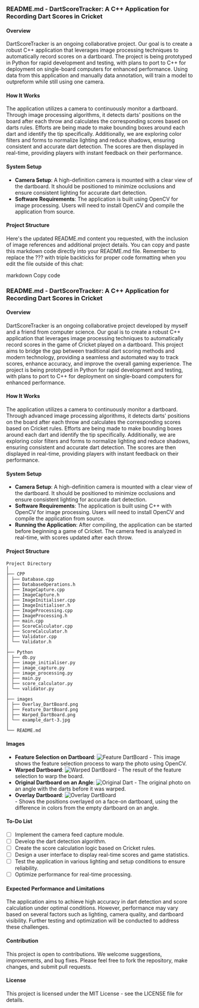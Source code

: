 ### README.md - DartScoreTracker: A C++ Application for Recording Dart Scores in Cricket

#### Overview

DartScoreTracker is an ongoing collaborative project. Our goal is to create a robust C++ application that leverages image processing techniques to automatically record scores on a dartboard. The project is being prototyped in Python for rapid development and testing, with plans to port to C++ for deployment on single-board computers for enhanced performance. Using data from this application and manually data annotation, will train a model to outpreform while still using one camera.

#### How It Works

The application utilizes a camera to continuously monitor a dartboard. Through  image processing algorithms, it detects darts' positions on the board after each throw and calculates the corresponding scores based on darts rules. Efforts are being made to make bounding boxes around each dart and identify the tip specifically. Additionally, we are exploring color filters and forms to normalize lighting and reduce shadows, ensuring consistent and accurate dart detection. The scores are then displayed in real-time, providing players with instant feedback on their performance.

#### System Setup

- **Camera Setup**: A high-definition camera is mounted with a clear view of the dartboard. It should be positioned to minimize occlusions and ensure consistent lighting for accurate dart detection.
- **Software Requirements**: The application is built using OpenCV for image processing. Users will need to install OpenCV and compile the application from source.

#### Project Structure


Here's the updated README.md content you requested, with the inclusion of image references and additional project details. You can copy and paste this markdown code directly into your README.md file. Remember to replace the ??? with triple backticks for proper code formatting when you edit the file outside of this chat:

markdown
Copy code
### README.md - DartScoreTracker: A C++ Application for Recording Dart Scores in Cricket

#### Overview

DartScoreTracker is an ongoing collaborative project developed by myself and a friend from computer science. Our goal is to create a robust C++ application that leverages image processing techniques to automatically record scores in the game of Cricket played on a dartboard. This project aims to bridge the gap between traditional dart scoring methods and modern technology, providing a seamless and automated way to track scores, enhance accuracy, and improve the overall gaming experience. The project is being prototyped in Python for rapid development and testing, with plans to port to C++ for deployment on single-board computers for enhanced performance.

#### How It Works

The application utilizes a camera to continuously monitor a dartboard. Through advanced image processing algorithms, it detects darts' positions on the board after each throw and calculates the corresponding scores based on Cricket rules. Efforts are being made to make bounding boxes around each dart and identify the tip specifically. Additionally, we are exploring color filters and forms to normalize lighting and reduce shadows, ensuring consistent and accurate dart detection. The scores are then displayed in real-time, providing players with instant feedback on their performance.

#### System Setup

- **Camera Setup**: A high-definition camera is mounted with a clear view of the dartboard. It should be positioned to minimize occlusions and ensure consistent lighting for accurate dart detection.
- **Software Requirements**: The application is built using C++ with OpenCV for image processing. Users will need to install OpenCV and compile the application from source.
- **Running the Application**: After compiling, the application can be started before beginning a game of Cricket. The camera feed is analyzed in real-time, with scores updated after each throw.

#### Project Structure
```
Project Directory
│
├── CPP
│ ├── Database.cpp
│ ├── DatabaseOperations.h
│ ├── ImageCapture.cpp
│ ├── ImageCapture.h
│ ├── ImageInitialiser.cpp
│ ├── ImageInitialiser.h
│ ├── ImageProcessing.cpp
│ ├── ImageProcessing.h
│ ├── main.cpp
│ ├── ScoreCalculator.cpp
│ ├── ScoreCalculator.h
│ ├── Validator.cpp
│ └── Validator.h
│
├── Python
│ ├── db.py
│ ├── image_initialiser.py
│ ├── image_capture.py
│ ├── image_processing.py
│ ├── main.py
│ ├── score_calculator.py
│ └── validator.py
│
├── images
│ ├── Overlay_DartBoard.png
│ ├── Feature_DartBoard.png
│ ├── Warped_DartBoard.png
│ └── example_dart-3.jpg
│
└── README.md
```

#### Images

- **Feature Selection on Dartboard**: ![Feature DartBoard](./Feature_DartBoard.png) - This image shows the feature selection process to warp the photo using OpenCV.
- **Warped Dartboard**: ![Warped DartBoard](./Warped_DartBoard.png) - The result of the feature selection to warp the board.
- **Original Dartboard on an Angle**: ![Original Dart](./example_dart-3.jpg) - The original photo on an angle with the darts before it was warped.
- **Overlay Dartboard**: ![Overlay DartBoard](./Overlay_DartBoard.png) <br> - Shows the positions overlayed on a face-on dartboard, using the difference in colors from the empty dartboard on an angle.

#### To-Do List

- [ ] Implement the camera feed capture module.
- [ ] Develop the dart detection algorithm.
- [ ] Create the score calculation logic based on Cricket rules.
- [ ] Design a user interface to display real-time scores and game statistics.
- [ ] Test the application in various lighting and setup conditions to ensure reliability.
- [ ] Optimize performance for real-time processing.

#### Expected Performance and Limitations

The application aims to achieve high accuracy in dart detection and score calculation under optimal conditions. However, performance may vary based on several factors such as lighting, camera quality, and dartboard visibility. Further testing and optimization will be conducted to address these challenges.

#### Contribution

This project is open to contributions. We welcome suggestions, improvements, and bug fixes. Please feel free to fork the repository, make changes, and submit pull requests.

#### License

This project is licensed under the MIT License - see the LICENSE file for details.

